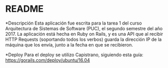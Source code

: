 # README

*Descripción
Esta aplicación fue escrita para la tarea 1 del curso Arquitectura de Sistemas de Software (PUC), el segundo semestre del año 2017. La aplicación está hecha en Ruby on Rails, y es una API que al recibir HTTP Requests (soportando todos los verbos) guarda la dirección IP de la máquina que los envía, junto a la fecha en que se recibieron. 

*Deploy
Para el deploy se utilizo Capistrano, siguiendo esta guía: https://gorails.com/deploy/ubuntu/16.04
